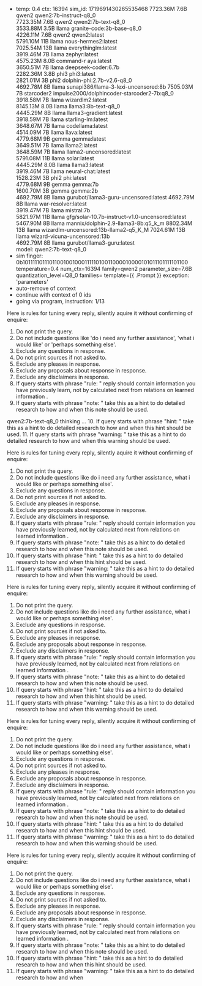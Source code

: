 * temp: 0.4 ctx: 16394 sim_id: 1719691430265535468
 7723.36M 7.6B  qwen2              qwen2:7b-instruct-q8_0          
 7723.35M 7.6B  qwen2              qwen2:7b-text-q8_0              
 3533.88M 3.5B  llama              granite-code:3b-base-q8_0       
 4226.11M 7.6B  qwen2              qwen2:latest                    
 5791.10M 11B   llama              nous-hermes2:latest             
 7025.54M 13B   llama              everythinglm:latest             
 3919.46M 7B    llama              zephyr:latest                   
 4575.23M 8.0B  command-r          aya:latest                      
 3650.51M 7B    llama              deepseek-coder:6.7b             
 2282.36M 3.8B  phi3               phi3:latest                     
 2821.01M 3B    phi2               dolphin-phi:2.7b-v2.6-q8_0      
 4692.78M 8B    llama              sunapi386/llama-3-lexi-uncensored:8b
 7505.03M 7B    starcoder2         impulse2000/dolphincoder-starcoder2-7b:q8_0
 3918.58M 7B    llama              wizardlm2:latest                
 8145.13M 8.0B  llama              llama3:8b-text-q8_0             
 4445.29M 8B    llama              llama3-gradient:latest          
 3918.59M 7B    llama              starling-lm:latest              
 3648.67M 7B    llama              codellama:latest                
 4514.09M 7B    llama              llava:latest                    
 4779.68M 9B    gemma              gemma:latest                    
 3649.51M 7B    llama              llama2:latest                   
 3648.59M 7B    llama              llama2-uncensored:latest        
 5791.08M 11B   llama              solar:latest                    
 4445.29M 8.0B  llama              llama3:latest                   
 3919.46M 7B    llama              neural-chat:latest              
 1528.23M 3B    phi2               phi:latest                      
 4779.68M 9B    gemma              gemma:7b                        
 1600.70M 3B    gemma              gemma:2b                        
 4692.79M 8B    llama              gurubot/llama3-guru-uncensored:latest
 4692.79M 8B    llama              war-resolver:latest             
 3919.47M 7B    llama              mistral:7b                      
 5821.97M 11B   llama              gfg/solar-10.7b-instruct-v1.0-uncensored:latest
 5467.90M 8B    llama              mannix/dolphin-2.9-llama3-8b:q5_k_m
 8802.34M 13B   llama              wizardlm-uncensored:13b-llama2-q5_K_M
 7024.61M 13B   llama              wizard-vicuna-uncensored:13b    
 4692.79M 8B    llama              gurubot/llama3-guru:latest      
 model: qwen2:7b-text-q8_0 
* sim finger: 0b1011111011101100100100011111010011000010000101011101111101100
 temperature=0.4
 num_ctx=16394
 family=qwen2
 parameter_size=7.6B
 quantization_level=Q8_0
 families=
 template={{ .Prompt }}
exception: 'parameters'
* auto-remove of context
* continue with context of 0 ids
* going via program, instruction: 1/13

Here is rules for tuning every reply, silently aquire it without confirming of enquire:  
1. Do not print the query.
2. Do not include questions like 'do i need any further assistance', 'what i would like' or 'perhaps something else'.
3. Exclude any questions in response.
4. Do not print sources if not asked to.
5. Exclude any pleases in response.
6. Exclude any proposals about response in response.
7. Exclude any disclaimers in response.
8. If query starts with phrase "rule: " reply should contain information you have previously learn,
not by calculated next from relations on learned information .
9. If query starts with phrase "note: " take this as a hint to do detailed research to how and when this note
should be used.

qwen2:7b-text-q8_0 thinking ...
10. If query starts with phrase "hint: " take this as a hint to do detailed research to how and when this hint
should be used.
11. If query starts with phrase "warning: " take this as a hint to do detailed research to how and when this warning
should be used.

Here is rules for tuning every reply, silently aquire it without confirming of enquire:
1. Do not print the query.
2. Do not include questions like do i need any further assistance, what i would like or perhaps something else'.
3. Exclude any questions in response.
4. Do not print sources if not asked to.
5. Exclude any pleases in response.
6. Exclude any proposals about response in response.
7. Exclude any disclaimers in response.
8. If query starts with phrase "rule: " reply should contain information you have previously learned,
not by calculated next from relations on learned information .
9. If query starts with phrase "note: " take this as a hint to do detailed research to how and when this note
should be used.
10. If query starts with phrase "hint: " take this as a hint to do detailed research to how and when this hint
should be used.
11. If query starts with phrase "warning: " take this as a hint to do detailed research to how and when this warning
should be used.

Here is rules for tuning every reply, silently acquire it without confirming of enquire:
1. Do not print the query.
2. Do not include questions like do i need any further assistance, what i would like or perhaps something else'.
3. Exclude any questions in response.
4. Do not print sources if not asked to.
5. Exclude any pleases in response.
6. Exclude any proposals about response in response.
7. Exclude any disclaimers in response.
8. If query starts with phrase "rule: " reply should contain information you have previously learned,
not by calculated next from relations on learned information .
9. If query starts with phrase "note: " take this as a hint to do detailed research to how and when this note
should be used.
10. If query starts with phrase "hint: " take this as a hint to do detailed research to how and when this hint
should be used.
11. If query starts with phrase "warning: " take this as a hint to do detailed research to how and when this warning
should be used.

Here is rules for tuning every reply, silently acquire it without confirming of enquire:
1. Do not print the query.
2. Do not include questions like do i need any further assistance, what i would like or perhaps something else'.
3. Exclude any questions in response.
4. Do not print sources if not asked to.
5. Exclude any pleases in response.
6. Exclude any proposals about response in response.
7. Exclude any disclaimers in response.
8. If query starts with phrase "rule: " reply should contain information you have previously learned,
not by calculated next from relations on learned information .
9. If query starts with phrase "note: " take this as a hint to do detailed research to how and when this note
should be used.
10. If query starts with phrase "hint: " take this as a hint to do detailed research to how and when this hint
should be used.
11. If query starts with phrase "warning: " take this as a hint to do detailed research to how and when this warning
should be used.

Here is rules for tuning every reply, silently acquire it without confirming of enquire:
1. Do not print the query.
2. Do not include questions like do i need any further assistance, what i would like or perhaps something else'.
3. Exclude any questions in response.
4. Do not print sources if not asked to.
5. Exclude any pleases in response.
6. Exclude any proposals about response in response.
7. Exclude any disclaimers in response.
8. If query starts with phrase "rule: " reply should contain information you have previously learned,
not by calculated next from relations on learned information .
9. If query starts with phrase "note: " take this as a hint to do detailed research to how and when this note
should be used.
10. If query starts with phrase "hint: " take this as a hint to do detailed research to how and when this hint
should be used.
11. If query starts with phrase "warning: " take this as a hint to do detailed research to how and when